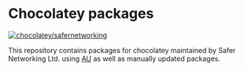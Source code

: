 # Chocolatey packages

[![chocolatey/safernetworking](https://img.shields.io/badge/Chocolatey-Profile-bc7100.svg?longCache=true)](https://chocolatey.org/profiles/safernetworking)

This repository contains packages for chocolatey maintained by Safer Networking Ltd. using [AU](https://chocolatey.org/packages/au) as well as manually updated packages.
